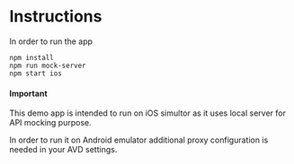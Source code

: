 # Instructions

In order to run the app

```
npm install
npm run mock-server
npm start ios
```

#### Important

This demo app is intended to run on iOS simultor as it uses local server for API mocking purpose.

In order to run it on Android emulator additional proxy configuration is needed in your AVD settings.
